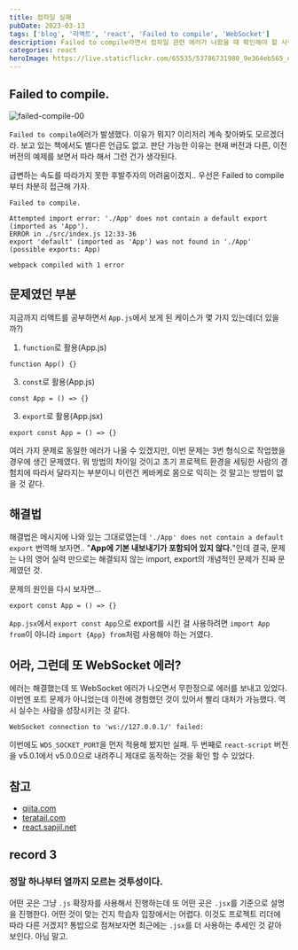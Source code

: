 ```yaml
---
title: 컴파일 실패
pubDate: 2023-03-13
tags: ['blog', '리액트', 'react', 'Failed to compile', 'WebSocket']
description: Failed to compile라면서 컴파일 관련 에러가 나왔을 때 확인해야 할 사항
categories: react
heroImage: https://live.staticflickr.com/65535/53786731980_9e364eb565_o.png
---
```


## Failed to compile.

![failed-compile-00](https://live.staticflickr.com/65535/52744562879_a03f58c97e_z.jpg)

`Failed to compile`에러가 발생했다. 이유가 뭐지? 이리저리 계속 찾아봐도 모르겠더라. 보고 있는 책에서도 별다른 언급도 없고. 판단 가능한 이유는 현재 버전과 다른, 이전 버전의 예제를 보면서 따라 해서 그런 건가 생각된다.

급변하는 속도를 따라가지 못한 후발주자의 어려움이겠지.. 우선은 Failed to compile 부터 차분히 접근해 가자.

```
Failed to compile.

Attempted import error: './App' does not contain a default export (imported as 'App').
ERROR in ./src/index.js 12:33-36
export 'default' (imported as 'App') was not found in './App' (possible exports: App)

webpack compiled with 1 error
```

## 문제였던 부분

지금까지 리액트를 공부하면서 `App.js`에서 보게 된 케이스가 몇 가지 있는데(더 있을까?)

1. `function`로 활용(App.js)

```
function App() {}
```

3. `const`로 활용(App.js)

```
const App = () => {}
```

3. `export`로 활용(App.jsx)

```
export const App = () => {}
```

여러 가지 문제로 동일한 에러가 나올 수 있겠지만, 이번 문제는 3번 형식으로 작업했을 경우에 생긴 문제였다. 뭐 방법의 차이일 것이고 초기 프로젝트 환경을 세팅한 사람의 경험치에 따라서 달라지는 부분이니 이런건 케바케로 몸으로 익히는 것 말고는 방법이 없을 것 같다.

## 해결법

해결법은 메시지에 나와 있는 그대로였는데 `'./App' does not contain a default export`
번역해 보자면.. "**App에 기본 내보내기가 포함되어 있지 않다.**"인데 결국, 문제는 나의 영어 실력 만으로는 해결되지 않는 import, export의 개념적인 문제가 진짜 문제였던 것.

문제의 원인을 다시 보자면...

```
export const App = () => {}
```

`App.jsx`에서 `export const App`으로 export를 시킨 걸 사용하려면 `import App from`이 아니라
`import {App} from`처럼 사용해야 하는 거였다.

## 어라, 그런데 또 WebSocket 에러?

에러는 해결했는데 또 WebSocket 에러가 나오면서 무한정으로 에러를 보내고 있었다.
이번엔 포트 문제가 아니었는데 이전에 경험했던 것이 있어서 빨리 대처가 가능했다.
역시 실수는 사람을 성장시키는 것 같다.

`WebSocket connection to 'ws://127.0.0.1/' failed:`

이번에도 `WDS_SOCKET_PORT`을 먼저 적용해 봤지만 실패. 두 번째로 `react-script` 버전을 v5.0.1에서 v5.0.0으로 내려주니 제대로 동작하는 것을 확인 할 수 있었다.

## 참고

- [qiita.com](https://qiita.com/keita_ogawa/items/356f3f2e7f8679ee5146)
- [teratail.com](https://teratail.com/questions/332113)
- [react.sapjil.net](/port-error/)

## record 3

### 정말 하나부터 열까지 모르는 것투성이다.

어떤 곳은 그냥 `.js` 확장자를 사용해서 진행하는데 또 어떤 곳은 `.jsx`를 기준으로 설명을 진행한다. 어떤 것이 맞는 건지 학습자 입장에서는 어렵다. 이것도 프로젝트 리더에 따라 다른 거겠지? 통밥으로 점쳐보자면 최근에는 `.jsx`를 더 사용하는 추세인 것 같아 보인다. 아님 말고.
